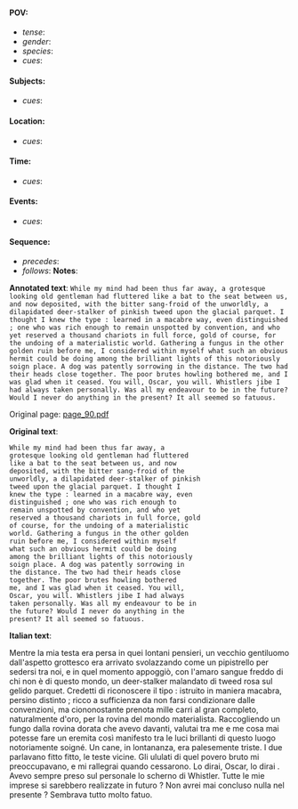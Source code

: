 #### POV: 
  - *tense*:
  - *gender*:
  - *species*:
  - *cues*:
#### Subjects:
  - *cues*:
#### Location:
  - *cues*:
#### Time:
  - *cues*:
#### Events:
  - *cues*:
#### Sequence:
  - *precedes*: 
  - *follows*:
**Notes**:


**Annotated text**:
`While my mind had been thus far away, a grotesque looking old gentleman had fluttered like a bat to the seat between us, and now deposited, with the bitter sang-froid of the unworldly, a dilapidated deer-stalker of pinkish tweed upon the glacial parquet. I thought I knew the type : learned in a macabre way, even distinguished ; one who was rich enough to remain unspotted by convention, and who yet reserved a thousand chariots in full force, gold of course, for the undoing of a materialistic world. Gathering a fungus in the other golden ruin before me, I considered within myself what such an obvious hermit could be doing among the brilliant lights of this notoriously soign place. A dog was patently sorrowing in the distance. The two had their heads close together. The poor brutes howling bothered me, and I was glad when it ceased. You will, Oscar, you will. Whistlers jibe I had always taken personally. Was all my endeavour to be in the future? Would I never do anything in the present? It all seemed so fatuous.`

Original page:
[page_90.pdf](https://github.com/vigji/cainjb/blob/main/source_material/pages/page_90.pdf)

**Original text**:
```
While my mind had been thus far away, a 
grotesque looking old gentleman had fluttered 
like a bat to the seat between us, and now 
deposited, with the bitter sang-froid of the 
unworldly, a dilapidated deer-stalker of pinkish 
tweed upon the glacial parquet. I thought I 
knew the type : learned in a macabre way, even 
distinguished ; one who was rich enough to 
remain unspotted by convention, and who yet 
reserved a thousand chariots in full force, gold 
of course, for the undoing of a materialistic 
world. Gathering a fungus in the other golden 
ruin before me, I considered within myself 
what such an obvious hermit could be doing 
among the brilliant lights of this notoriously 
soign place. A dog was patently sorrowing in 
the distance. The two had their heads close 
together. The poor brutes howling bothered 
me, and I was glad when it ceased. You will, 
Oscar, you will. Whistlers jibe I had always 
taken personally. Was all my endeavour to be in 
the future? Would I never do anything in the 
present? It all seemed so fatuous. 
```


**Italian text**:

Mentre la mia testa era persa in quei lontani pensieri,
un vecchio gentiluomo dall'aspetto grottesco era arrivato
svolazzando come un pipistrello per sedersi tra
noi, e in quel momento appoggiò, con l'amaro sangue
freddo di chi non è di questo mondo, un deer-stalker
malandato di tweed rosa sul gelido parquet. Credetti
di riconoscere il tipo : istruito in maniera macabra,
persino distinto ; ricco a sufficienza da non farsi condizionare
dalle convenzioni, ma ciononostante prenota
mille carri al gran completo, naturalmente d'oro, per la
rovina del mondo materialista. Raccogliendo un fungo
dalla rovina dorata che avevo davanti, valutai tra me e
me cosa mai potesse fare un eremita così manifesto tra
le luci brillanti di questo luogo notoriamente soigné. Un
cane, in lontananza, era palesemente triste. I due parlavano
fitto fitto, le teste vicine. Gli ululati di quel povero
bruto mi preoccupavano, e mi rallegrai quando cessarono.
Lo dirai, Oscar, lo dirai . Avevo sempre preso sul
personale lo scherno di Whistler. Tutte le mie imprese
si sarebbero realizzate in futuro ? Non avrei mai concluso
nulla nel presente ? Sembrava tutto molto fatuo.

